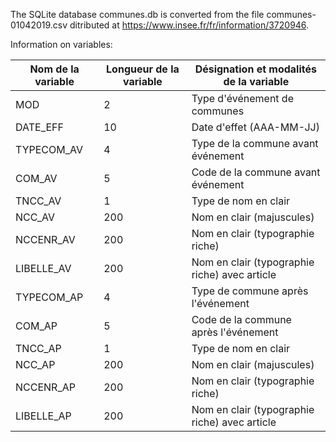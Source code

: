The SQLite database communes.db is converted from the file communes-01042019.csv ditributed at https://www.insee.fr/fr/information/3720946.

Information on variables:

| Nom de la variable | Longueur de la variable | Désignation et modalités de la variable       |
| ------------------ | ----------------------- | --------------------------------------------- |
| MOD                | 2                       | Type d'événement de communes                  |
| DATE_EFF           | 10                      | Date d'effet (AAA-MM-JJ)                      |
| TYPECOM_AV         | 4                       | Type de la commune avant événement            |
| COM_AV             | 5                       | Code de la commune avant événement            |
| TNCC_AV            | 1                       | Type de nom en clair                          |
| NCC_AV             | 200                     | Nom en clair (majuscules)                     |
| NCCENR_AV          | 200                     | Nom en clair (typographie riche)              |
| LIBELLE_AV         | 200                     | Nom en clair (typographie riche) avec article |
| TYPECOM_AP         | 4                       | Type de commune après l'événement             |
| COM_AP             | 5                       | Code de la commune après l'événement          |
| TNCC_AP            | 1                       | Type de nom en clair                          |
| NCC_AP             | 200                     | Nom en clair (majuscules)                     |
| NCCENR_AP          | 200                     | Nom en clair (typographie riche)              |
| LIBELLE_AP         | 200                     | Nom en clair (typographie riche) avec article |
